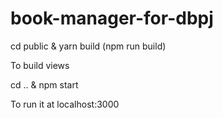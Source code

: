 # book-manager-for-dbpj

cd public & yarn build (npm run build)

To build views

cd .. & npm start

To run it at localhost:3000
